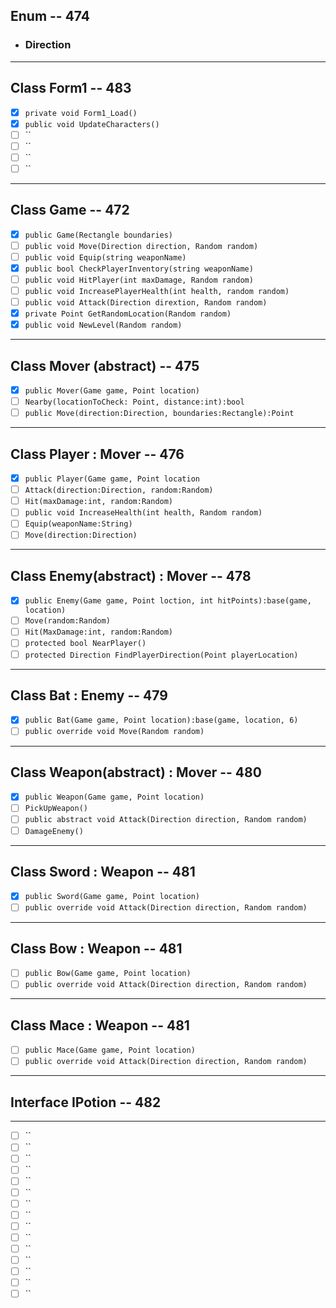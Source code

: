 ## Enum -- 474
* ### Direction
---
## Class Form1 -- 483
- [x] `private void Form1_Load()`
- [x] `public void UpdateCharacters()`
- [ ] ``
- [ ] ``
- [ ] ``
- [ ] ``
---
## Class Game -- 472
- [x] `public Game(Rectangle boundaries)`
- [ ] `public void Move(Direction direction, Random random)`
- [ ] `public void Equip(string weaponName)`
- [x] `public bool CheckPlayerInventory(string weaponName)`
- [ ] `public void HitPlayer(int maxDamage, Random random)`
- [ ] `public void IncreasePlayerHealth(int health, random random)`
- [ ] `public void Attack(Direction dirextion, Random random)`
- [x] `private Point GetRandomLocation(Random random)`
- [x] `public void NewLevel(Random random)`

---
## Class Mover (abstract) -- 475
- [x] `public Mover(Game game, Point location)`
- [ ] `Nearby(locationToCheck: Point, distance:int):bool`
- [ ] `public Move(direction:Direction, boundaries:Rectangle):Point`
---
## Class Player : Mover -- 476
- [x] `public Player(Game game, Point location`
- [ ] `Attack(direction:Direction, random:Random)`
- [ ] `Hit(maxDamage:int, random:Random)`
- [ ] `public void IncreaseHealth(int health, Random random)`
- [ ] `Equip(weaponName:String)`
- [ ] `Move(direction:Direction)`

---
## Class Enemy(abstract) : Mover -- 478
- [x] `public Enemy(Game game, Point loction, int hitPoints):base(game, location)`
- [ ] `Move(random:Random)`
- [ ] `Hit(MaxDamage:int, random:Random)`
- [ ] `protected bool NearPlayer()`
- [ ] `protected Direction FindPlayerDirection(Point playerLocation)`
---
## Class Bat : Enemy -- 479
- [x] `public Bat(Game game, Point location):base(game, location, 6)`
- [ ] `public override void Move(Random random)`
---
## Class Weapon(abstract) : Mover -- 480
- [x] `public Weapon(Game game, Point location)`
- [ ] `PickUpWeapon()`
- [ ] `public abstract void Attack(Direction direction, Random random)`
- [ ] `DamageEnemy()`
---
## Class Sword : Weapon -- 481
- [x] `public Sword(Game game, Point location)`
- [ ] `public override void Attack(Direction direction, Random random)`
---
## Class Bow : Weapon -- 481
- [ ] `public Bow(Game game, Point location)`
- [ ] `public override void Attack(Direction direction, Random random)`
---
## Class Mace : Weapon -- 481
- [ ] `public Mace(Game game, Point location)`
- [ ] `public override void Attack(Direction direction, Random random)`
---
## Interface IPotion -- 482
---
- [ ] ``
- [ ] ``
- [ ] ``
- [ ] ``
- [ ] ``
- [ ] ``
- [ ] ``
- [ ] ``
- [ ] ``
- [ ] ``
- [ ] ``
- [ ] ``
- [ ] ``
- [ ] ``
- [ ] ``